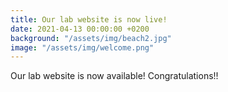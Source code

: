 ```yaml
---
title: Our lab website is now live!
date: 2021-04-13 00:00:00 +0200
background: "/assets/img/beach2.jpg"
image: "/assets/img/welcome.png"
---
```


Our lab website is now available!
Congratulations!!
